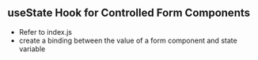 ## useState Hook for Controlled Form Components
- Refer to index.js 
- create a binding between the value of a form component and state variable
